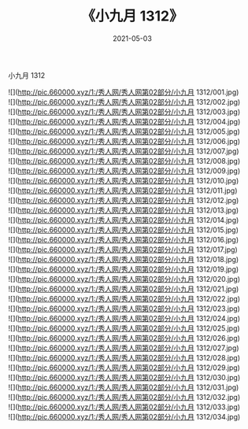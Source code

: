 ﻿---
layout: post
title:  《小九月 1312》
date:   2021-05-03
img: http://pic.660000.xyz/1:/秀人网/秀人网第02部分/小九月 1312/000.jpg
categories: [美女, 清纯, 唯美]
---

小九月 1312

  ![](http://pic.660000.xyz/1:/秀人网/秀人网第02部分/小九月 1312/001.jpg) <br> ![](http://pic.660000.xyz/1:/秀人网/秀人网第02部分/小九月 1312/002.jpg) <br> ![](http://pic.660000.xyz/1:/秀人网/秀人网第02部分/小九月 1312/003.jpg) <br> ![](http://pic.660000.xyz/1:/秀人网/秀人网第02部分/小九月 1312/004.jpg) <br> ![](http://pic.660000.xyz/1:/秀人网/秀人网第02部分/小九月 1312/005.jpg) <br> ![](http://pic.660000.xyz/1:/秀人网/秀人网第02部分/小九月 1312/006.jpg) <br> ![](http://pic.660000.xyz/1:/秀人网/秀人网第02部分/小九月 1312/007.jpg) <br> ![](http://pic.660000.xyz/1:/秀人网/秀人网第02部分/小九月 1312/008.jpg) <br> ![](http://pic.660000.xyz/1:/秀人网/秀人网第02部分/小九月 1312/009.jpg) <br> ![](http://pic.660000.xyz/1:/秀人网/秀人网第02部分/小九月 1312/010.jpg) <br> ![](http://pic.660000.xyz/1:/秀人网/秀人网第02部分/小九月 1312/011.jpg) <br> ![](http://pic.660000.xyz/1:/秀人网/秀人网第02部分/小九月 1312/012.jpg) <br> ![](http://pic.660000.xyz/1:/秀人网/秀人网第02部分/小九月 1312/013.jpg) <br> ![](http://pic.660000.xyz/1:/秀人网/秀人网第02部分/小九月 1312/014.jpg) <br> ![](http://pic.660000.xyz/1:/秀人网/秀人网第02部分/小九月 1312/015.jpg) <br> ![](http://pic.660000.xyz/1:/秀人网/秀人网第02部分/小九月 1312/016.jpg) <br> ![](http://pic.660000.xyz/1:/秀人网/秀人网第02部分/小九月 1312/017.jpg) <br> ![](http://pic.660000.xyz/1:/秀人网/秀人网第02部分/小九月 1312/018.jpg) <br> ![](http://pic.660000.xyz/1:/秀人网/秀人网第02部分/小九月 1312/019.jpg) <br> ![](http://pic.660000.xyz/1:/秀人网/秀人网第02部分/小九月 1312/020.jpg) <br> ![](http://pic.660000.xyz/1:/秀人网/秀人网第02部分/小九月 1312/021.jpg) <br> ![](http://pic.660000.xyz/1:/秀人网/秀人网第02部分/小九月 1312/022.jpg) <br> ![](http://pic.660000.xyz/1:/秀人网/秀人网第02部分/小九月 1312/023.jpg) <br> ![](http://pic.660000.xyz/1:/秀人网/秀人网第02部分/小九月 1312/024.jpg) <br> ![](http://pic.660000.xyz/1:/秀人网/秀人网第02部分/小九月 1312/025.jpg) <br> ![](http://pic.660000.xyz/1:/秀人网/秀人网第02部分/小九月 1312/026.jpg) <br> ![](http://pic.660000.xyz/1:/秀人网/秀人网第02部分/小九月 1312/027.jpg) <br> ![](http://pic.660000.xyz/1:/秀人网/秀人网第02部分/小九月 1312/028.jpg) <br> ![](http://pic.660000.xyz/1:/秀人网/秀人网第02部分/小九月 1312/029.jpg) <br> ![](http://pic.660000.xyz/1:/秀人网/秀人网第02部分/小九月 1312/030.jpg) <br> ![](http://pic.660000.xyz/1:/秀人网/秀人网第02部分/小九月 1312/031.jpg) <br> ![](http://pic.660000.xyz/1:/秀人网/秀人网第02部分/小九月 1312/032.jpg) <br> ![](http://pic.660000.xyz/1:/秀人网/秀人网第02部分/小九月 1312/033.jpg) <br> ![](http://pic.660000.xyz/1:/秀人网/秀人网第02部分/小九月 1312/034.jpg) <br>
